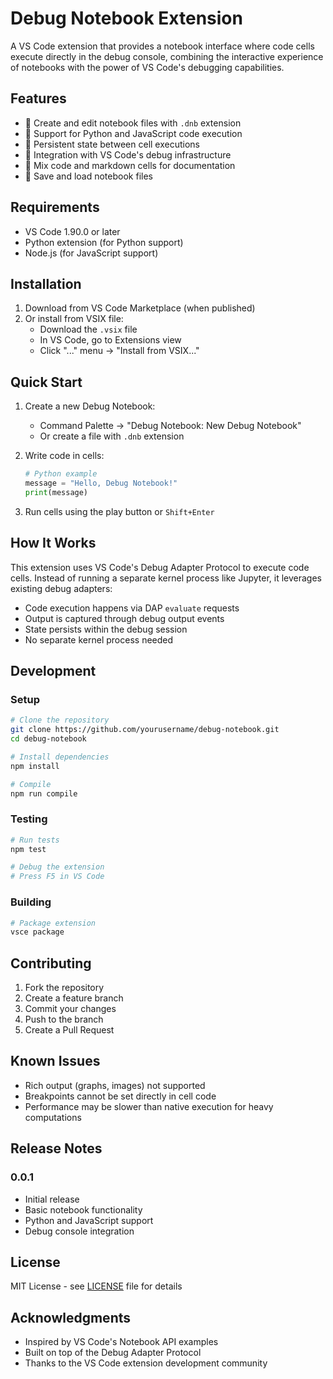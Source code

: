 # Debug Notebook Extension

A VS Code extension that provides a notebook interface where code cells execute directly in the debug console, combining the interactive experience of notebooks with the power of VS Code's debugging capabilities.

## Features

- 📓 Create and edit notebook files with `.dnb` extension
- 🐍 Support for Python and JavaScript code execution
- 🔄 Persistent state between cell executions
- 🐛 Integration with VS Code's debug infrastructure
- 📝 Mix code and markdown cells for documentation
- 💾 Save and load notebook files

## Requirements

- VS Code 1.90.0 or later
- Python extension (for Python support)
- Node.js (for JavaScript support)

## Installation

1. Download from VS Code Marketplace (when published)
2. Or install from VSIX file:
   - Download the `.vsix` file
   - In VS Code, go to Extensions view
   - Click "..." menu → "Install from VSIX..."

## Quick Start

1. Create a new Debug Notebook:
   - Command Palette → "Debug Notebook: New Debug Notebook"
   - Or create a file with `.dnb` extension

2. Write code in cells:
   ```python
   # Python example
   message = "Hello, Debug Notebook!"
   print(message)
   ```

3. Run cells using the play button or `Shift+Enter`

## How It Works

This extension uses VS Code's Debug Adapter Protocol to execute code cells. Instead of running a separate kernel process like Jupyter, it leverages existing debug adapters:

- Code execution happens via DAP `evaluate` requests
- Output is captured through debug output events
- State persists within the debug session
- No separate kernel process needed

## Development

### Setup

```bash
# Clone the repository
git clone https://github.com/yourusername/debug-notebook.git
cd debug-notebook

# Install dependencies
npm install

# Compile
npm run compile
```

### Testing

```bash
# Run tests
npm test

# Debug the extension
# Press F5 in VS Code
```

### Building

```bash
# Package extension
vsce package
```

## Contributing

1. Fork the repository
2. Create a feature branch
3. Commit your changes
4. Push to the branch
5. Create a Pull Request

## Known Issues

- Rich output (graphs, images) not supported
- Breakpoints cannot be set directly in cell code
- Performance may be slower than native execution for heavy computations

## Release Notes

### 0.0.1

- Initial release
- Basic notebook functionality
- Python and JavaScript support
- Debug console integration

## License

MIT License - see [LICENSE](LICENSE) file for details

## Acknowledgments

- Inspired by VS Code's Notebook API examples
- Built on top of the Debug Adapter Protocol
- Thanks to the VS Code extension development community